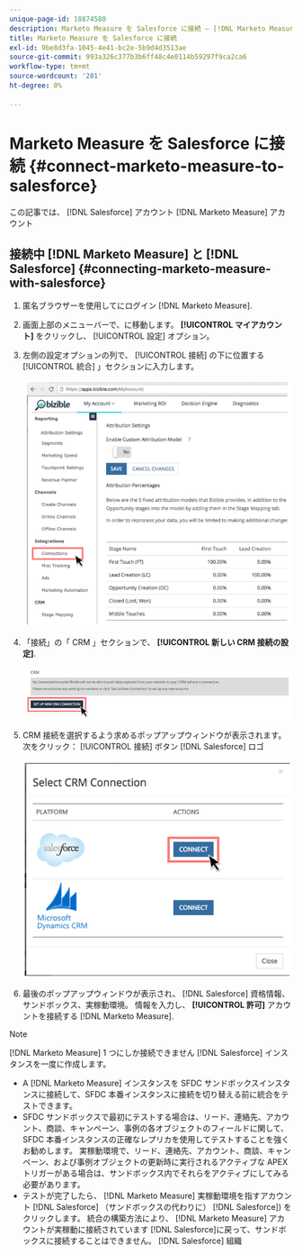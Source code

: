 ```yaml
---
unique-page-id: 18874580
description: Marketo Measure を Salesforce に接続 — [!DNL Marketo Measure]  — 製品ドキュメント
title: Marketo Measure を Salesforce に接続
exl-id: 9be8d3fa-1045-4e41-bc2e-5b9d4d3513ae
source-git-commit: 993a326c377b3b6ff48c4e0114b59297f9ca2ca6
workflow-type: tm+mt
source-wordcount: '281'
ht-degree: 0%

---
```


# Marketo Measure を Salesforce に接続 {#connect-marketo-measure-to-salesforce}

この記事では、 [!DNL Salesforce] アカウント [!DNL Marketo Measure] アカウント

## 接続中 [!DNL Marketo Measure] と [!DNL Salesforce] {#connecting-marketo-measure-with-salesforce}

1. 匿名ブラウザーを使用してにログイン [!DNL Marketo Measure].

1. 画面上部のメニューバーで、に移動します。 **[!UICONTROL マイアカウント]** をクリックし、 [!UICONTROL 設定] オプション。

1. 左側の設定オプションの列で、 [!UICONTROL 接続] の下に位置する [!UICONTROL 統合] 」セクションに入力します。

   ![](assets/1.png)

1. 「接続」の「 CRM 」セクションで、 **[!UICONTROL 新しい CRM 接続の設定]**.

   ![](assets/2.png)

1. CRM 接続を選択するよう求めるポップアップウィンドウが表示されます。 次をクリック： [!UICONTROL 接続] ボタン [!DNL Salesforce] ロゴ

   ![](assets/3.png)

1. 最後のポップアップウィンドウが表示され、 [!DNL Salesforce] 資格情報、サンドボックス、実稼動環境。 情報を入力し、 **[!UICONTROL 許可]** アカウントを接続する [!DNL Marketo Measure].

>[!NOTE]
>
>[!DNL Marketo Measure] 1 つにしか接続できません [!DNL Salesforce] インスタンスを一度に作成します。
>
>* A [!DNL Marketo Measure] インスタンスを SFDC サンドボックスインスタンスに接続して、SFDC 本番インスタンスに接続を切り替える前に統合をテストできます。
>* SFDC サンドボックスで最初にテストする場合は、リード、連絡先、アカウント、商談、キャンペーン、事例の各オブジェクトのフィールドに関して、SFDC 本番インスタンスの正確なレプリカを使用してテストすることを強くお勧めします。 実稼動環境で、リード、連絡先、アカウント、商談、キャンペーン、および事例オブジェクトの更新時に実行されるアクティブな APEXトリガーがある場合は、サンドボックス内でそれらをアクティブにしてみる必要があります。
>* テストが完了したら、 [!DNL Marketo Measure] 実稼動環境を指すアカウント [!DNL Salesforce] （サンドボックスの代わりに） [!DNL Salesforce]) をクリックします。 統合の構築方法により、 [!DNL Marketo Measure] アカウントが実稼動に接続されています [!DNL Salesforce]に戻って、サンドボックスに接続することはできません。 [!DNL Salesforce] 組織


